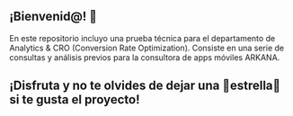 ## ¡Bienvenid@! 👋

En este repositorio incluyo una prueba técnica para el departamento de Analytics & CRO (Conversion Rate Optimization). Consiste en una serie de consultas y análisis previos para la consultora de apps móviles ARKANA.

## ¡Disfruta y no te olvides de dejar una 🌟estrella🌟 si te gusta el proyecto!
